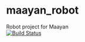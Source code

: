 # maayan_robot
Robot project for Maayan<br>
[![Build Status](https://www.travis-ci.com/amnonpaz/maayan_robot.svg?branch=master)](https://www.travis-ci.com/amnonpaz/maayan_robot)
